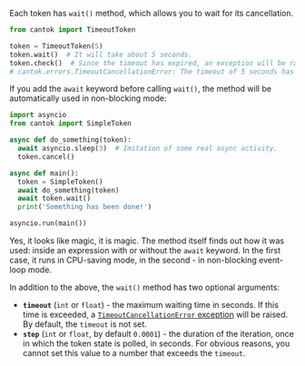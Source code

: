 Each token has `wait()` method, which allows you to wait for its cancellation.

```python
from cantok import TimeoutToken

token = TimeoutToken(5)
token.wait()  # It will take about 5 seconds.
token.check()  # Since the timeout has expired, an exception will be raised.
# cantok.errors.TimeoutCancellationError: The timeout of 5 seconds has expired.
```

If you add the `await` keyword before calling `wait()`, the method will be automatically used in non-blocking mode:

```python
import asyncio
from cantok import SimpleToken

async def do_something(token):
  await asyncio.sleep(3)  # Imitation of some real async activity.
  token.cancel()

async def main():
  token = SimpleToken()
  await do_something(token)
  await token.wait()
  print('Something has been done!')

asyncio.run(main())
```

Yes, it looks like magic, it is magic. The method itself finds out how it was used: inside an expression with or without the `await` keyword. In the first case, it runs in CPU-saving mode, in the second - in non-blocking event-loop mode.

In addition to the above, the `wait()` method has two optional arguments:

- **`timeout`** (`int` or `float`) - the maximum waiting time in seconds. If this time is exceeded, a [`TimeoutCancellationError` exception](/what_are_tokens/waiting/) will be raised. By default, the `timeout` is not set.
- **`step`** (`int` or `float`, by default `0.0001`) - the duration of the iteration, once in which the token state is polled, in seconds. For obvious reasons, you cannot set this value to a number that exceeds the `timeout`.
